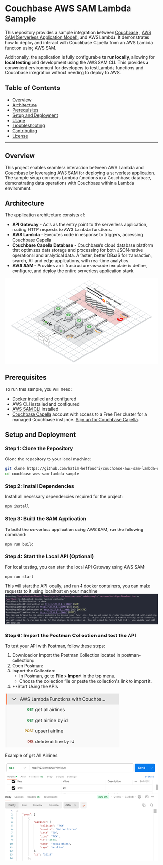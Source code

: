 # Couchbase AWS SAM Lambda Sample

This repository provides a sample integration between [Couchbase](https://www.couchbase.com/)
, [AWS SAM (Serverless Application Model)](https://aws.amazon.com/serverless/sam/), and AWS Lambda. It demonstrates how
to deploy and interact with Couchbase Capella from an AWS Lambda function using AWS SAM.

Additionally, the application is fully configurable **to run locally**, allowing for **local testing** and development
using the AWS SAM CLI. This provides a convenient environment for developers to test Lambda functions and Couchbase
integration without needing to deploy to AWS.

## Table of Contents

- [Overview](#overview)
- [Architecture](#architecture)
- [Prerequisites](#prerequisites)
- [Setup and Deployment](#setup-and-deployment)
- [Usage](#usage)
- [Troubleshooting](#troubleshooting)
- [Contributing](#contributing)
- [License](#license)

---

## Overview

This project enables seamless interaction between AWS Lambda and Couchbase by leveraging AWS SAM for deploying a
serverless application. The sample setup connects Lambda functions to a Couchbase database, demonstrating data
operations with Couchbase within a Lambda environment.

## Architecture

The application architecture consists of:

- **API Gateway** - Acts as the entry point to the serverless application, routing HTTP requests to AWS Lambda
  functions.
- **AWS Lambda** - Executes code in response to triggers, accessing Couchbase Capella
- **Couchbase Capella Database** - Couchbase’s cloud database platform that optimizes data storage and processing for
  both
  JSON-native operational and analytical data. A faster, better DBaaS for transaction, search, AI, and edge
  applications, with real-time analytics.
- **AWS SAM** - Provides an infrastructure-as-code template to define, configure, and deploy the entire serverless
  application stack.

![](images/image_serverless_schema_grille.png)

## Prerequisites

To run this sample, you will need:

- [Docker](https://docs.docker.com/engine/install/) installed and configured
- [AWS CLI](https://aws.amazon.com/cli/) installed and configured
- [AWS SAM CLI](https://docs.aws.amazon.com/serverless-application-model/latest/developerguide/what-is-sam.html)
  installed
- [Couchbase Capella](https://www.couchbase.com/products/capella/) account with access to a Free Tier cluster for a
  managed Couchbase instance. [Sign up for Couchbase Capella](https://cloud.couchbase.com/sign-in).

## Setup and Deployment

### Step 1: Clone the Repository

Clone the repository to your local machine:

```bash
git clone https://github.com/hatim-heffoudhi/couchbase-aws-sam-lambda-sample.git
cd couchbase-aws-sam-lambda-sample
```

### Step 2: Install Dependencies

Install all necessary dependencies required for the project:

```bash
npm install
```

### Step 3: Build the SAM Application

To build the serverless application using AWS SAM, run the following command:

```bash
npm run build
```

### Step 4: Start the Local API (Optional)

For local testing, you can start the local API Gateway using AWS SAM:

```bash
npm run start
```

This will start the API locally, and run 4 docker containers, you can make requests to it using localhost on your
machine.
![](images/run_api.png)

### Step 6: Import the Postman Collection and test the API

To test your API with Postman, follow these steps:

1. Download or Import the Postman Collection located in postman-collection/:
2. Open Postman:
3. Import the Collection:
   - In Postman, go to **File > Import** in the top menu.
   - Choose the collection file or paste the collection's link to import it.
4. **Start Using the APIs

![](images/img.png)

Example of get All Airlines

![](images/all_airlines.png)

